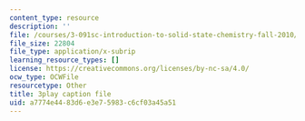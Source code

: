 ```yaml
---
content_type: resource
description: ''
file: /courses/3-091sc-introduction-to-solid-state-chemistry-fall-2010/a7774e4483d6e3e75983c6cf03a45a51_j9DVXVwVyc4.srt
file_size: 22804
file_type: application/x-subrip
learning_resource_types: []
license: https://creativecommons.org/licenses/by-nc-sa/4.0/
ocw_type: OCWFile
resourcetype: Other
title: 3play caption file
uid: a7774e44-83d6-e3e7-5983-c6cf03a45a51
---
```

